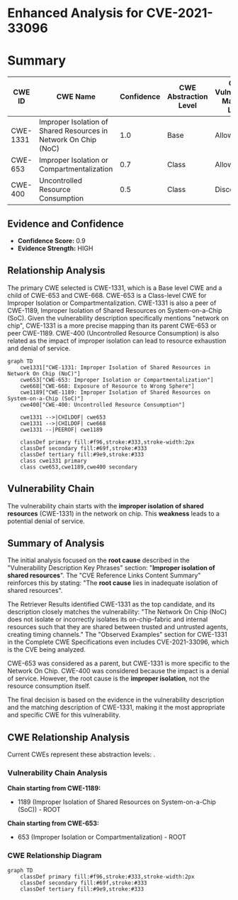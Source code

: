 # Enhanced Analysis for CVE-2021-33096

# Summary
| CWE ID | CWE Name | Confidence | CWE Abstraction Level | CWE Vulnerability Mapping Label | CWE-Vulnerability Mapping Notes |
|---|---|---|---|---|---|
| CWE-1331 | Improper Isolation of Shared Resources in Network On Chip (NoC) | 1.0 | Base | Allowed | Primary CWE |
| CWE-653 | Improper Isolation or Compartmentalization | 0.7 | Class | Allowed | Secondary Candidate |
| CWE-400 | Uncontrolled Resource Consumption | 0.5 | Class | Discouraged | Secondary Candidate |

## Evidence and Confidence

*   **Confidence Score:** 0.9
*   **Evidence Strength:** HIGH

## Relationship Analysis
The primary CWE selected is CWE-1331, which is a Base level CWE and a child of CWE-653 and CWE-668. CWE-653 is a Class-level CWE for Improper Isolation or Compartmentalization. CWE-1331 is also a peer of CWE-1189, Improper Isolation of Shared Resources on System-on-a-Chip (SoC). Given the vulnerability description specifically mentions "network on chip", CWE-1331 is a more precise mapping than its parent CWE-653 or peer CWE-1189. CWE-400 (Uncontrolled Resource Consumption) is also related as the impact of improper isolation can lead to resource exhaustion and denial of service.

```mermaid
graph TD
    cwe1331["CWE-1331: Improper Isolation of Shared Resources in Network On Chip (NoC)"]
    cwe653["CWE-653: Improper Isolation or Compartmentalization"]
    cwe668["CWE-668: Exposure of Resource to Wrong Sphere"]
    cwe1189["CWE-1189: Improper Isolation of Shared Resources on System-on-a-Chip (SoC)"]
    cwe400["CWE-400: Uncontrolled Resource Consumption"]
    
    cwe1331 -->|CHILDOF| cwe653
    cwe1331 -->|CHILDOF| cwe668
    cwe1331 --|PEEROF| cwe1189
    
    classDef primary fill:#f96,stroke:#333,stroke-width:2px
    classDef secondary fill:#69f,stroke:#333
    classDef tertiary fill:#9e9,stroke:#333
    class cwe1331 primary
    class cwe653,cwe1189,cwe400 secondary
```

## Vulnerability Chain
The vulnerability chain starts with the **improper isolation of shared resources** (CWE-1331) in the network on chip. This **weakness** leads to a potential denial of service.

## Summary of Analysis
The initial analysis focused on the **root cause** described in the "Vulnerability Description Key Phrases" section: "**Improper isolation of shared resources**". The "CVE Reference Links Content Summary" reinforces this by stating: "The **root cause** lies in inadequate isolation of shared resources".

The Retriever Results identified CWE-1331 as the top candidate, and its description closely matches the vulnerability: "The Network On Chip (NoC) does not isolate or incorrectly isolates its on-chip-fabric and internal resources such that they are shared between trusted and untrusted agents, creating timing channels." The "Observed Examples" section for CWE-1331 in the Complete CWE Specifications even includes CVE-2021-33096, which is the CVE being analyzed.

CWE-653 was considered as a parent, but CWE-1331 is more specific to the Network On Chip. CWE-400 was considered because the impact is a denial of service. However, the root cause is the **improper isolation**, not the resource consumption itself.

The final decision is based on the evidence in the vulnerability description and the matching description of CWE-1331, making it the most appropriate and specific CWE for this vulnerability.


## CWE Relationship Analysis

Current CWEs represent these abstraction levels: .


### Vulnerability Chain Analysis

**Chain starting from CWE-1189:**
- 1189 (Improper Isolation of Shared Resources on System-on-a-Chip (SoC)) - ROOT


**Chain starting from CWE-653:**
- 653 (Improper Isolation or Compartmentalization) - ROOT



### CWE Relationship Diagram

```mermaid
graph TD
    classDef primary fill:#f96,stroke:#333,stroke-width:2px
    classDef secondary fill:#69f,stroke:#333
    classDef tertiary fill:#9e9,stroke:#333
```